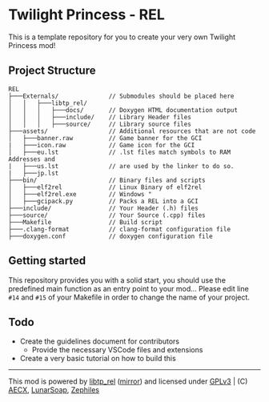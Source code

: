

# Twilight Princess - REL
This is a template repository for you to create your very own Twilight Princess mod!

## Project Structure
```
REL
├───Externals/              // Submodules should be placed here
│   │   ├───libtp_rel/
│   │   │   ├───docs/       // Doxygen HTML documentation output
│   │   │   ├───include/    // Library Header files
│   │   │   ├───source/     // Library source files
├───assets/                 // Additional resources that are not code
│   ├───banner.raw          // Game banner for the GCI
|   ├───icon.raw            // Game icon for the GCI
│   ├───eu.lst              // .lst files match symbols to RAM Addresses and
|   ├───us.lst              // are used by the linker to do so.
|   ├───jp.lst
├───bin/                    // Binary files and scripts
│   ├───elf2rel             // Linux Binary of elf2rel
│   ├───elf2rel.exe         // Windows "
│   ├───gcipack.py          // Packs a REL into a GCI
├───include/                // Your Header (.h) files
├───source/                 // Your Source (.cpp) files
├───Makefile                // Build script
├───.clang-format           // clang-format configuration file
├───doxygen.conf            // doxygen configuration file
```

## Getting started

This repository provides you with a solid start, you should use the predefined main function as an entry point to your mod...
Please edit line `#14` and `#15` of your Makefile in order to change the name of your project.

## Todo
- Create the guidelines document for contributors
	- Provide the necessary VSCode files and extensions
- Create a very basic tutorial on how to build this
---
This mod is powered by [libtp_rel](//github.com/zsrtp/libtp_rel) ([mirror](//code.zeldatp.net/?p=zsrtp/libtp_rel.git;a=tree)) and licensed under [GPLv3](/LICENSE) | (C) [AECX](//github.com/AECX), [LunarSoap](//github.com/LunarSoap), [Zephiles](//github.com/Zephiles)